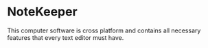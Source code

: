 # NoteKeeper

This computer software is cross platform and contains all necessary features that every text editor must have. 
